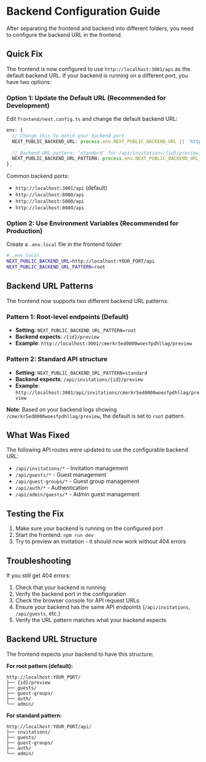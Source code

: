 # Backend Configuration Guide

After separating the frontend and backend into different folders, you need to configure the backend URL in the frontend.

## Quick Fix

The frontend is now configured to use `http://localhost:3001/api` as the default backend URL. If your backend is running on a different port, you have two options:

### Option 1: Update the Default URL (Recommended for Development)

Edit `frontend/next.config.ts` and change the default backend URL:

```typescript
env: {
  // Change this to match your backend port
  NEXT_PUBLIC_BACKEND_URL: process.env.NEXT_PUBLIC_BACKEND_URL || 'http://localhost:YOUR_PORT/api',
  
  // Backend URL pattern: 'standard' for /api/invitations/{id}/preview, 'root' for /{id}/preview
  NEXT_PUBLIC_BACKEND_URL_PATTERN: process.env.NEXT_PUBLIC_BACKEND_URL_PATTERN || 'root',
},
```

Common backend ports:
- `http://localhost:3001/api` (default)
- `http://localhost:8000/api`
- `http://localhost:5000/api`
- `http://localhost:8080/api`

### Option 2: Use Environment Variables (Recommended for Production)

Create a `.env.local` file in the frontend folder:

```bash
# .env.local
NEXT_PUBLIC_BACKEND_URL=http://localhost:YOUR_PORT/api
NEXT_PUBLIC_BACKEND_URL_PATTERN=root
```

## Backend URL Patterns

The frontend now supports two different backend URL patterns:

### Pattern 1: Root-level endpoints (Default)
- **Setting**: `NEXT_PUBLIC_BACKEND_URL_PATTERN=root`
- **Backend expects**: `/{id}/preview`
- **Example**: `http://localhost:3001/cmerkr5ed0000woesfpdhllag/preview`

### Pattern 2: Standard API structure
- **Setting**: `NEXT_PUBLIC_BACKEND_URL_PATTERN=standard`
- **Backend expects**: `/api/invitations/{id}/preview`
- **Example**: `http://localhost:3001/api/invitations/cmerkr5ed0000woesfpdhllag/preview`

**Note**: Based on your backend logs showing `/cmerkr5ed0000woesfpdhllag/preview`, the default is set to `root` pattern.

## What Was Fixed

The following API routes were updated to use the configurable backend URL:

- `/api/invitations/*` - Invitation management
- `/api/guests/*` - Guest management  
- `/api/guest-groups/*` - Guest group management
- `/api/auth/*` - Authentication
- `/api/admin/guests/*` - Admin guest management

## Testing the Fix

1. Make sure your backend is running on the configured port
2. Start the frontend: `npm run dev`
3. Try to preview an invitation - it should now work without 404 errors

## Troubleshooting

If you still get 404 errors:

1. Check that your backend is running
2. Verify the backend port in the configuration
3. Check the browser console for API request URLs
4. Ensure your backend has the same API endpoints (`/api/invitations`, `/api/guests`, etc.)
5. Verify the URL pattern matches what your backend expects

## Backend URL Structure

The frontend expects your backend to have this structure:

**For root pattern (default):**
```
http://localhost:YOUR_PORT/
├── {id}/preview
├── guests/
├── guest-groups/
├── auth/
└── admin/
```

**For standard pattern:**
```
http://localhost:YOUR_PORT/api/
├── invitations/
├── guests/
├── guest-groups/
├── auth/
└── admin/
```

